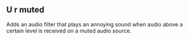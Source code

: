 ## U r muted

Adds an audio filter that plays an annoying sound when audio above a certain
level is received on a muted audio source.
